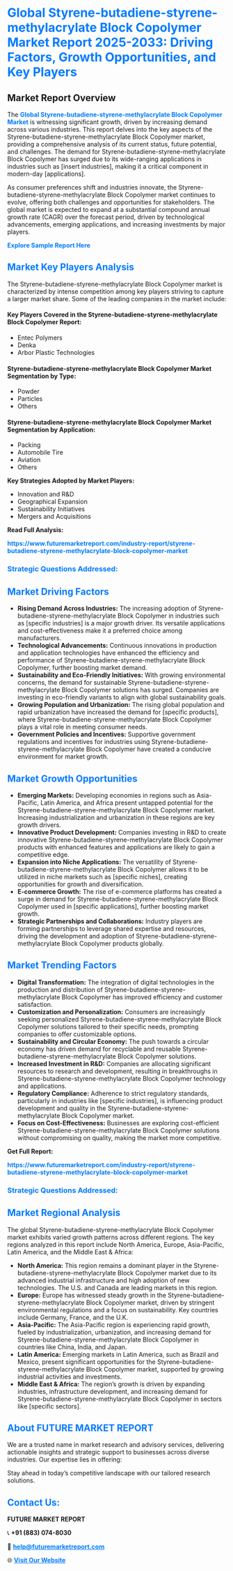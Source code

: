 <h1 style="color: #007BFF;">Global Styrene-butadiene-styrene-methylacrylate Block Copolymer Market Report 2025-2033: Driving Factors, Growth Opportunities, and Key Players</h1>

<section id="overview">
<h2>Market Report Overview</h2>
<p>The <a href="https://www.futuremarketreport.com/industry-report/styrene-butadiene-styrene-methylacrylate-block-copolymer-market" style="color: #007BFF; text-decoration: none;"><strong>Global Styrene-butadiene-styrene-methylacrylate Block Copolymer Market</strong></a> is witnessing significant growth, driven by increasing demand across various industries. This report delves into the key aspects of the Styrene-butadiene-styrene-methylacrylate Block Copolymer market, providing a comprehensive analysis of its current status, future potential, and challenges. The demand for Styrene-butadiene-styrene-methylacrylate Block Copolymer has surged due to its wide-ranging applications in industries such as [insert industries], making it a critical component in modern-day [applications].</p>
<p>As consumer preferences shift and industries innovate, the Styrene-butadiene-styrene-methylacrylate Block Copolymer market continues to evolve, offering both challenges and opportunities for stakeholders. The global market is expected to expand at a substantial compound annual growth rate (CAGR) over the forecast period, driven by technological advancements, emerging applications, and increasing investments by major players.</p>
</section>

<section id="overview">
<p><a href="https://www.futuremarketreport.com/request-sample/reportId=114481" style="color: #007BFF; text-decoration: none;"><strong>Explore Sample Report Here</strong></a></p>
</section>

<section id="key-players">
<h2 style="color: #007BFF;">Market Key Players Analysis</h2>
<p>The Styrene-butadiene-styrene-methylacrylate Block Copolymer market is characterized by intense competition among key players striving to capture a larger market share. Some of the leading companies in the market include:</p>
<h4>Key Players Covered in the Styrene-butadiene-styrene-methylacrylate Block Copolymer Report:</h4>
<ul><li>Entec Polymers</li><li>Denka</li><li>Arbor Plastic Technologies</li></ul>
<h4>Styrene-butadiene-styrene-methylacrylate Block Copolymer Market Segmentation by Type:</h4>
<ul><li>Powder</li><li>Particles</li><li>Others</li></ul>

<h4>Styrene-butadiene-styrene-methylacrylate Block Copolymer Market Segmentation by Application:</h4>
<ul><li>Packing</li><li>Automobile Tire</li><li>Aviation</li><li>Others</li></ul>
<p><strong>Key Strategies Adopted by Market Players:</strong></p>
<ul>
<li>Innovation and R&D</li>
<li>Geographical Expansion</li>
<li>Sustainability Initiatives</li>
<li>Mergers and Acquisitions</li>
</ul>
</section>

<section>
<p><strong>Read Full Analysis: </strong></p><a href="https://www.futuremarketreport.com/industry-report/styrene-butadiene-styrene-methylacrylate-block-copolymer-market" style="color: #007BFF; text-decoration: none;"><strong>https://www.futuremarketreport.com/industry-report/styrene-butadiene-styrene-methylacrylate-block-copolymer-market</strong></a>
<h3 style="color: #007BFF;">Strategic Questions Addressed:</h3>
</section>

<section id="driving-factors">
<h2 style="color: #007BFF;">Market Driving Factors</h2>
<ul>
<li><strong>Rising Demand Across Industries:</strong> The increasing adoption of Styrene-butadiene-styrene-methylacrylate Block Copolymer in industries such as [specific industries] is a major growth driver. Its versatile applications and cost-effectiveness make it a preferred choice among manufacturers.</li>
<li><strong>Technological Advancements:</strong> Continuous innovations in production and application technologies have enhanced the efficiency and performance of Styrene-butadiene-styrene-methylacrylate Block Copolymer, further boosting market demand.</li>
<li><strong>Sustainability and Eco-Friendly Initiatives:</strong> With growing environmental concerns, the demand for sustainable Styrene-butadiene-styrene-methylacrylate Block Copolymer solutions has surged. Companies are investing in eco-friendly variants to align with global sustainability goals.</li>
<li><strong>Growing Population and Urbanization:</strong> The rising global population and rapid urbanization have increased the demand for [specific products], where Styrene-butadiene-styrene-methylacrylate Block Copolymer plays a vital role in meeting consumer needs.</li>
<li><strong>Government Policies and Incentives:</strong> Supportive government regulations and incentives for industries using Styrene-butadiene-styrene-methylacrylate Block Copolymer have created a conducive environment for market growth.</li>
</ul>
</section>

<section id="growth-opportunities">
<h2 style="color: #007BFF;">Market Growth Opportunities</h2>
<ul>
<li><strong>Emerging Markets:</strong> Developing economies in regions such as Asia-Pacific, Latin America, and Africa present untapped potential for the Styrene-butadiene-styrene-methylacrylate Block Copolymer market. Increasing industrialization and urbanization in these regions are key growth drivers.</li>
<li><strong>Innovative Product Development:</strong> Companies investing in R&D to create innovative Styrene-butadiene-styrene-methylacrylate Block Copolymer products with enhanced features and applications are likely to gain a competitive edge.</li>
<li><strong>Expansion into Niche Applications:</strong> The versatility of Styrene-butadiene-styrene-methylacrylate Block Copolymer allows it to be utilized in niche markets such as [specific niches], creating opportunities for growth and diversification.</li>
<li><strong>E-commerce Growth:</strong> The rise of e-commerce platforms has created a surge in demand for Styrene-butadiene-styrene-methylacrylate Block Copolymer used in [specific applications], further boosting market growth.</li>
<li><strong>Strategic Partnerships and Collaborations:</strong> Industry players are forming partnerships to leverage shared expertise and resources, driving the development and adoption of Styrene-butadiene-styrene-methylacrylate Block Copolymer products globally.</li>
</ul>
</section>

<section id="trending-factors">
<h2 style="color: #007BFF;">Market Trending Factors</h2>
<ul>
<li><strong>Digital Transformation:</strong> The integration of digital technologies in the production and distribution of Styrene-butadiene-styrene-methylacrylate Block Copolymer has improved efficiency and customer satisfaction.</li>
<li><strong>Customization and Personalization:</strong> Consumers are increasingly seeking personalized Styrene-butadiene-styrene-methylacrylate Block Copolymer solutions tailored to their specific needs, prompting companies to offer customizable options.</li>
<li><strong>Sustainability and Circular Economy:</strong> The push towards a circular economy has driven demand for recyclable and reusable Styrene-butadiene-styrene-methylacrylate Block Copolymer solutions.</li>
<li><strong>Increased Investment in R&D:</strong> Companies are allocating significant resources to research and development, resulting in breakthroughs in Styrene-butadiene-styrene-methylacrylate Block Copolymer technology and applications.</li>
<li><strong>Regulatory Compliance:</strong> Adherence to strict regulatory standards, particularly in industries like [specific industries], is influencing product development and quality in the Styrene-butadiene-styrene-methylacrylate Block Copolymer market.</li>
<li><strong>Focus on Cost-Effectiveness:</strong> Businesses are exploring cost-efficient Styrene-butadiene-styrene-methylacrylate Block Copolymer solutions without compromising on quality, making the market more competitive.</li>
</ul>
</section>

<section>
<p><strong>Get Full Report: </strong></p><a href="https://www.futuremarketreport.com/industry-report/styrene-butadiene-styrene-methylacrylate-block-copolymer-market" style="color: #007BFF; text-decoration: none;"><strong>https://www.futuremarketreport.com/industry-report/styrene-butadiene-styrene-methylacrylate-block-copolymer-market</strong></a>
<h3 style="color: #007BFF;">Strategic Questions Addressed:</h3>
</section>


<section id="regional-analysis">
<h2 style="color: #007BFF;">Market Regional Analysis</h2>
<p>The global Styrene-butadiene-styrene-methylacrylate Block Copolymer market exhibits varied growth patterns across different regions. The key regions analyzed in this report include North America, Europe, Asia-Pacific, Latin America, and the Middle East & Africa:</p>
<ul>
<li><strong>North America:</strong> This region remains a dominant player in the Styrene-butadiene-styrene-methylacrylate Block Copolymer market due to its advanced industrial infrastructure and high adoption of new technologies. The U.S. and Canada are leading markets in this region.</li>
<li><strong>Europe:</strong> Europe has witnessed steady growth in the Styrene-butadiene-styrene-methylacrylate Block Copolymer market, driven by stringent environmental regulations and a focus on sustainability. Key countries include Germany, France, and the U.K.</li>
<li><strong>Asia-Pacific:</strong> The Asia-Pacific region is experiencing rapid growth, fueled by industrialization, urbanization, and increasing demand for Styrene-butadiene-styrene-methylacrylate Block Copolymer in countries like China, India, and Japan.</li>
<li><strong>Latin America:</strong> Emerging markets in Latin America, such as Brazil and Mexico, present significant opportunities for the Styrene-butadiene-styrene-methylacrylate Block Copolymer market, supported by growing industrial activities and investments.</li>
<li><strong>Middle East & Africa:</strong> The region’s growth is driven by expanding industries, infrastructure development, and increasing demand for Styrene-butadiene-styrene-methylacrylate Block Copolymer in sectors like [specific sectors].</li>
</ul>
</section>

<footer>
<h2 style="color: #007BFF;">About FUTURE MARKET REPORT</h2>
<p>We are a trusted name in market research and advisory services, delivering actionable insights and strategic support to businesses across diverse industries. Our expertise lies in offering:</p>

<p>Stay ahead in today’s competitive landscape with our tailored research solutions.</p>

<h2 style="color: #007BFF;">Contact Us:</h2>
<p><strong>FUTURE MARKET REPORT</strong></p>
<p>📞 <strong>+91 (883) 074-8030</strong></p>
<p>📧 <strong><a href="mailto:help@futuremarketreport.com" style="color: #007BFF;">help@futuremarketreport.com</a></strong></p>
<p>🌐 <strong><a href="https://www.futuremarketreport.com/" style="color: #007BFF;">Visit Our Website</a></strong></p>
</footer>